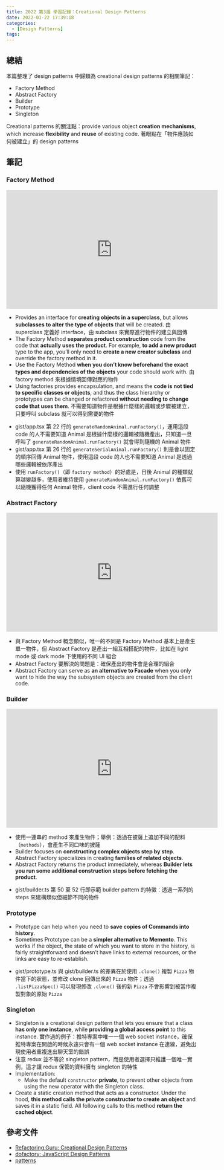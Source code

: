 ```yaml
---
title: 2022 第3週 學習記錄：Creational Design Patterns
date: 2022-01-22 17:39:18
categories:
  - [Design Patterns]
tags:
---
```


## 總結

本篇整理了 design patterns 中歸類為 creational design patterns 的相關筆記：
- Factory Method
- Abstract Factory
- Builder
- Prototype
- Singleton

Creational patterns 的關注點：provide various object **creation mechanisms**, which increase **flexibility** and **reuse** of existing code. 著眼點在「物件應該如何被建立」的 design patterns

## 筆記

### Factory Method

<iframe width="560" height="315" src="https://www.youtube.com/embed/EcFVTgRHJLM" title="YouTube video player" frameborder="0" allow="accelerometer; autoplay; clipboard-write; encrypted-media; gyroscope; picture-in-picture" allowfullscreen></iframe>

- Provides an interface for **creating objects in a superclass**, but allows **subclasses to alter the type of objects** that will be created. 由 superclass 定義好 interface，由 subclass 來實際進行物件的建立與回傳
- The Factory Method **separates product construction** code from the code that **actually uses the product**. For example, **to add a new product** type to the app, you’ll only need to **create a new creator subclass** and override the factory method in it.
- Use the Factory Method **when you don’t know beforehand the exact types and dependencies of the objects** your code should work with. 由 factory method 來根據情境回傳對應的物件
- Using factories provides encapsulation, and means the **code is not tied to specific classes or objects**, and thus the class hierarchy or prototypes can be changed or refactored **without needing to change code that uses them**. 不需要知道物件是根據什麼樣的邏輯或步驟被建立，只要呼叫 subclass 就可以得到需要的物件

<script src="https://gist.github.com/tzynwang/cd786a10bedf28a61043a8923ce0fdd6.js"></script>

- gist/app.tsx 第 22 行的 `generateRandomAnimal.runFactory()`，運用這段 code 的人不需要知道 Animal 是根據什麼樣的邏輯被隨機產出，只知道一旦呼叫了 `generateRandomAnimal.runFactory()` 就會得到隨機的 Animal 物件
- gist/app.tsx 第 26 行的 `generateSerialAnimal.runFactory()` 則是會以固定的順序回傳 Animal 物件，使用這段 code 的人也不需要知道 Animal 是透過哪些邏輯被依序產出
- 使用 `runFactory()`（即 `factory method`）的好處是，日後 Animal 的種類就算越變越多，使用者維持使用 `generateRandomAnimal.runFactory()` 依舊可以隨機獲得任何 Animal 物件，client code 不需進行任何調整

### Abstract Factory

<iframe width="560" height="315" src="https://www.youtube.com/embed/v-GiuMmsXj4" title="YouTube video player" frameborder="0" allow="accelerometer; autoplay; clipboard-write; encrypted-media; gyroscope; picture-in-picture" allowfullscreen></iframe>

- 與 Factory Method 概念類似，唯一的不同是 Factory Method 基本上是產生單一物件，但 Abstract Factory 是產出一組互相搭配的物件，比如在 light mode 或 dark mode 下使用的不同 UI 組合
- Abstract Factory 要解決的問題是：確保產出的物件會是合理的組合
- Abstract Factory can serve as **an alternative to Facade** when you only want to hide the way the subsystem objects are created from the client code.

### Builder

<iframe width="560" height="315" src="https://www.youtube.com/embed/ziQqmvfg5XE" title="YouTube video player" frameborder="0" allow="accelerometer; autoplay; clipboard-write; encrypted-media; gyroscope; picture-in-picture" allowfullscreen></iframe>

- 使用一連串的 method 來產生物件；舉例：透過在披薩上追加不同的配料（`methods`），會產生不同口味的披薩
- Builder focuses on **constructing complex objects step by step**. Abstract Factory specializes in creating **families of related objects**.
- Abstract Factory returns the product immediately, whereas **Builder lets you run some additional construction steps before fetching the product**.

<script src="https://gist.github.com/tzynwang/ced5f0ff99570ac61580481dae622b46.js"></script>

- gist/builder.ts 第 50 至 52 行即示範 builder pattern 的特徵：透過一系列的 steps 來建構類似但細節不同的物件

### Prototype

- Prototype can help when you need to **save copies of Commands into history**.
- Sometimes Prototype can be a **simpler alternative to Memento**. This works if the object, the state of which you want to store in the history, is fairly straightforward and doesn’t have links to external resources, or the links are easy to re-establish.

<script src="https://gist.github.com/tzynwang/cdfd010f777a9394e21ac2f9378e4447.js"></script>

- gist/prototype.ts 與 gist/builder.ts 的差異在於使用 `.clone()` 複製 `Pizza` 物件當下的狀態，並修改 clone 回傳出來的 `Pizza` 物件；透過 `.listPizzaSpec()` 可以發現修改 `.clone()` 後的新 `Pizza` 不會影響到被當作複製對象的原始 `Pizza`

### Singleton

- Singleton is a creational design pattern that lets you ensure that a class **has only one instance**, while **providing a global access point** to this instance. 實作過的例子：推特專案中唯一一個 web socket instance，確保推特專案在開啟的時候永遠只會有一個 web socket instance 在連線，避免出現使用者重複進出聊天室的錯誤
- 注意 redux 並不等於 singleton pattern，而是使用者選擇只維護一個唯一實例，這才讓 redux 保管的資料擁有 singleton 的特性
- Implementation:
  - Make the default `constructor` **private**, to prevent other objects from using the new operator with the Singleton class.
 - Create a static creation method that acts as a constructor. Under the hood, **this method calls the private constructor to create an object** and saves it in a static field. All following calls to this method **return the cached object**.

## 參考文件

- [Refactoring.Guru: Creational Design Patterns](https://refactoring.guru/design-patterns/creational-patterns)
- [dofactory: JavaScript Design Patterns](https://www.dofactory.com/javascript/design-patterns)
- [patterns](https://www.patterns.dev/posts/introduction/)
